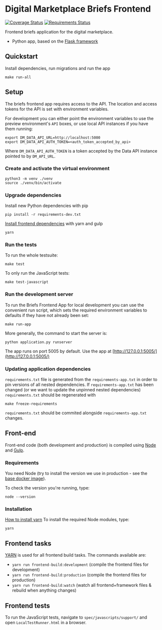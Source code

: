 # Digital Marketplace Briefs Frontend

[![Coverage Status](https://coveralls.io/repos/alphagov/digitalmarketplace-briefs-frontend/badge.svg?branch=master&service=github)](https://coveralls.io/github/alphagov/digitalmarketplace-briefs-frontend?branch=master)
[![Requirements Status](https://requires.io/github/alphagov/digitalmarketplace-briefs-frontend/requirements.svg?branch=master)](https://requires.io/github/alphagov/digitalmarketplace-briefs-frontend/requirements/?branch=master)

Frontend briefs application for the digital marketplace.

- Python app, based on the [Flask framework](http://flask.pocoo.org/)

## Quickstart

Install dependencies, run migrations and run the app
```
make run-all
````

## Setup

The briefs frontend app requires access to the API. The location and access tokens for 
the API is set with environment variables.


For development you can either point the environment variables to use the 
preview environment's `API` boxes, or use local API instances if you have
them running:

```
export DM_DATA_API_URL=http://localhost:5000
export DM_DATA_API_AUTH_TOKEN=<auth_token_accepted_by_api>
```

Where `DM_DATA_API_AUTH_TOKEN` is a token accepted by the Data API 
instance pointed to by `DM_API_URL`.

### Create and activate the virtual environment

```
python3 -m venv ./venv
source ./venv/bin/activate
```

### Upgrade dependencies

Install new Python dependencies with pip

```pip install -r requirements-dev.txt```

[Install frontend dependencies](https://github.com/alphagov/digitalmarketplace-briefs-frontend#front-end) with yarn and gulp

```
yarn
```

### Run the tests

To run the whole testsuite:

```
make test
```

To only run the JavaScript tests:

```
make test-javascript
```

### Run the development server

To run the Briefs Frontend App for local development you can use the convenient run 
script, which sets the required environment variables to defaults if they have
not already been set:

```
make run-app
```

More generally, the command to start the server is:
```
python application.py runserver
```

The app runs on port 5005 by default. Use the app at [http://127.0.0.1:5005/](http://127.0.0.1:5005/)

### Updating application dependencies

`requirements.txt` file is generated from the `requirements-app.txt` in order to pin
versions of all nested dependencies. If `requirements-app.txt` has been changed (or
we want to update the unpinned nested dependencies) `requirements.txt` should be
regenerated with

```
make freeze-requirements
```

`requirements.txt` should be commited alongside `requirements-app.txt` changes.

## Front-end

Front-end code (both development and production) is compiled using [Node](http://nodejs.org/) and [Gulp](http://gulpjs.com/).

### Requirements

You need Node (try to install the version we use in production -
 see the [base docker image](https://github.com/alphagov/digitalmarketplace-docker-base/blob/master/base.docker)).

To check the version you're running, type:

```
node --version
```

### Installation

[How to install yarn](https://yarnpkg.com/en/docs/install)
To install the required Node modules, type:

```
yarn
```

## Frontend tasks

[YARN](https://yarnpkg.com/en/) is used for all frontend build tasks. The commands available are:

- `yarn run frontend-build:development` (compile the frontend files for development)
- `yarn run frontend-build:production` (compile the frontend files for production)
- `yarn run frontend-build:watch` (watch all frontend+framework files & rebuild when anything changes)


## Frontend tests

To run the JavaScript tests, navigate to `spec/javascripts/support/` and open `LocalTestRunner.html` in a browser.
